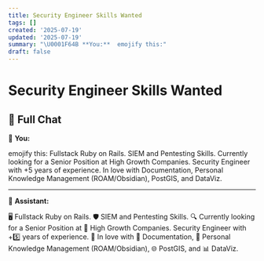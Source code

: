 ```yaml
---
title: Security Engineer Skills Wanted
tags: []
created: '2025-07-19'
updated: '2025-07-19'
summary: "\U0001F64B **You:**  emojify this:"
draft: false
---
```


# Security Engineer Skills Wanted

## 🧠 Full Chat

🙋 **You:**

emojify this:
Fullstack Ruby on Rails. SIEM and Pentesting Skills. Currently looking for a Senior Position at High Growth Companies. Security Engineer with +5 years of experience. In love with Documentation, Personal Knowledge Management (ROAM/Obsidian), PostGIS, and DataViz.

---

🤖 **Assistant:**

🖥️ Fullstack Ruby on Rails. 🛡️ SIEM and Pentesting Skills. 🔍 Currently looking for a Senior Position at 🚀 High Growth Companies. Security Engineer with +5️⃣ years of experience. 💖 In love with 📄 Documentation, 🧠 Personal Knowledge Management (ROAM/Obsidian), 🌐 PostGIS, and 📊 DataViz.